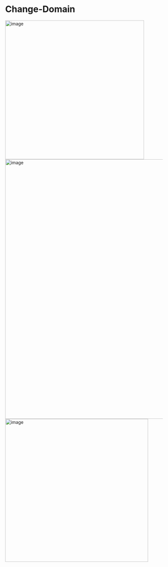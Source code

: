 # Change-Domain

<img width="444" alt="image" src="https://github.com/SentinelSamuel/Change-Domain/assets/114468569/0f67c74c-f197-4c36-bc53-730d2b7a1d24">

<img width="830" alt="image" src="https://github.com/SentinelSamuel/Change-Domain/assets/114468569/10315ddb-ce0f-4f28-8f09-880a988f9965">
<img width="457" alt="image" src="https://github.com/SentinelSamuel/Change-Domain/assets/114468569/6df83c72-c4cb-4b62-9f9c-a63aa538157c">
